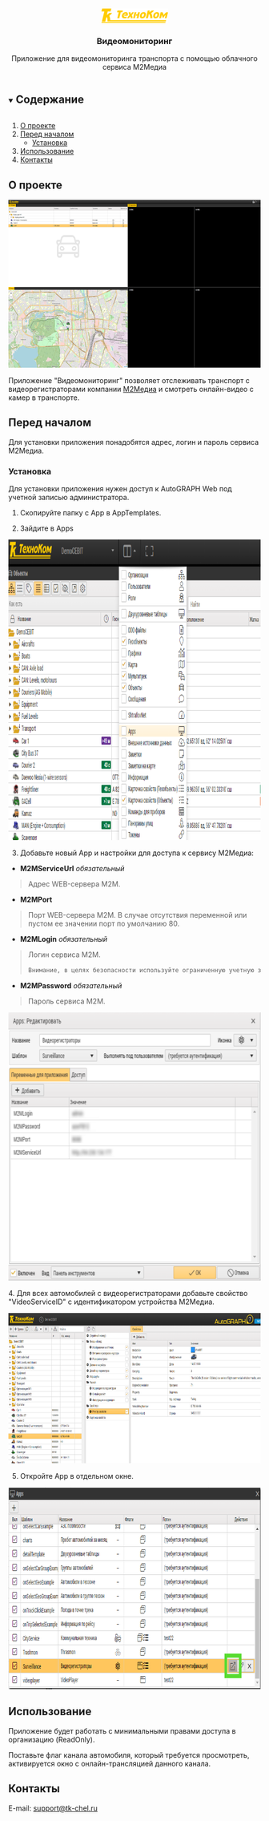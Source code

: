 <br />
<p align="center">
  <a href="https://www.tk-nav.ru/">
    <img src="img/logo_TK_big_ru.png" alt="Logo" width="133" height="29">
  </a>
</p>
<h3 align="center">Видеомониторинг</h3>

  <p align="center"> 
Приложение для видеомониторинга транспорта с помощью облачного сервиса М2Медиа
</p>

<!-- TABLE OF CONTENTS -->
<details open="open">
  <summary><h2 style="display: inline-block">Содержание</h2></summary>
  <ol>
    <li>
      <a href="#о-проекте">О проекте</a>
    </li>
    <li>
      <a href="#перед-началом">Перед началом</a>
      <ul>
        <li><a href="#установка">Установка</a></li>
      </ul>
    </li>
    <li><a href="#использование">Использование</a></li>
    <li><a href="#контакты">Контакты</a></li>
  </ol>
</details>

## О проекте

<p align="center">
<img src="img/screen.png" alt="Внешний вид" width="760" height="335">
</p>

Приложение "Видеомониторинг" позволяет отслеживать транспорт с видеорегистраторами
компании [М2Медиа](https://www.m2media.ru/) и смотреть онлайн-видео с камер в транспорте.

## Перед началом

Для установки приложения понадобятся адрес, логин и пароль сервиса М2Медиа.

### Установка

Для установки приложения нужен доступ к AutoGRAPH Web под учетной записью администратора.

1. Скопируйте папку с App в AppTemplates.

2. Зайдите в Apps

  <p align="center"> 
    <img src="img/menu-apps.png" alt="Меню" width="800" height="600">
</p>

3. Добавьте новый App и настройки для доступа к сервису М2Медиа:

* **M2MServiceUrl** _обязательный_

> Адрес WEB-сервера M2M.

* **M2MPort**

> Порт WEB-сервера М2М. В случае отсутствия переменной или пустом ее значении порт по умолчанию 80.

* **M2MLogin** _обязательный_

> Логин сервиса М2М. 
> ```html 
> Внимание, в целях безопасности используйте ограниченную учетную запись!
> ```

* **M2MPassword** _обязательный_

> Пароль сервиса М2М.

<p align="center">
   <img src="img/app-settings.png" alt="Настройки приложения" width="651" height="535">
</p>
4. Для всех автомобилей с видеорегистраторами добавьте свойство "VideoServiceID" с идентификатором устройства М2Медиа.

<p align="center">
   <img src="img/setup-device.png" alt="Настройки устройства" width="700" height="300">
</p>

5. Откройте App в отдельном окне.

<p align="center">
    <img src="img/start-app.png" alt="Запуск" width="802" height="403">
</p>
<!-- USAGE EXAMPLES -->

## Использование

Приложение будет работать с минимальными правами доступа в организацию (ReadOnly).

Поставьте флаг канала автомобиля, который требуется просмотреть, активируется окно с онлайн-трансляцией данного канала.

<!-- CONTACT -->

## Контакты

E-mail: <a href="mailto:support@tk-chel.ru">support@tk-chel.ru</a>
